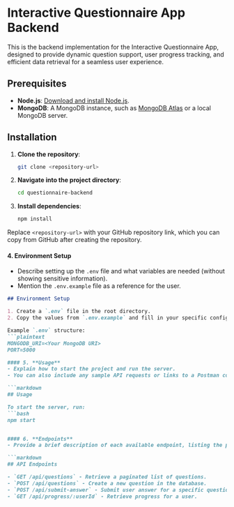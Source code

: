 # Interactive Questionnaire App Backend

This is the backend implementation for the Interactive Questionnaire App, designed to provide dynamic question support, user progress tracking, and efficient data retrieval for a seamless user experience.


## Prerequisites

- **Node.js**: [Download and install Node.js](https://nodejs.org/).
- **MongoDB**: A MongoDB instance, such as [MongoDB Atlas](https://www.mongodb.com/cloud/atlas) or a local MongoDB server.


## Installation

1. **Clone the repository**:
   ```bash
   git clone <repository-url>
   ```
2. **Navigate into the project directory**:
   ```bash
   cd questionnaire-backend
   ```
3. **Install dependencies**:
   ```bash
   npm install
   ```

Replace `<repository-url>` with your GitHub repository link, which you can copy from GitHub after creating the repository.

#### 4. **Environment Setup**
- Describe setting up the `.env` file and what variables are needed (without showing sensitive information).
- Mention the `.env.example` file as a reference for the user.

```markdown
## Environment Setup

1. Create a `.env` file in the root directory.
2. Copy the values from `.env.example` and fill in your specific configuration.

Example `.env` structure:
```plaintext
MONGODB_URI=<Your MongoDB URI>
PORT=5000

#### 5. **Usage**
- Explain how to start the project and run the server.
- You can also include any sample API requests or links to a Postman collection for testing.

```markdown
## Usage

To start the server, run:
```bash
npm start


#### 6. **Endpoints**
- Provide a brief description of each available endpoint, listing the path and purpose.

```markdown
## API Endpoints

- `GET /api/questions` - Retrieve a paginated list of questions.
- `POST /api/questions` - Create a new question in the database.
- `POST /api/submit-answer` - Submit user answer for a specific question.
- `GET /api/progress/:userId` - Retrieve progress for a user.
